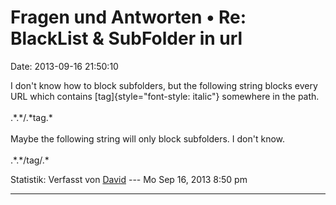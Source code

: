 Fragen und Antworten • Re: BlackList & SubFolder in url
=======================================================

Date: 2013-09-16 21:50:10

I don\'t know how to block subfolders, but the following string blocks
every URL which contains [tag]{style="font-style: italic"} somewhere in
the path.\
\
.\*.\*/.\*tag.\*\
\
Maybe the following string will only block subfolders. I don\'t know.\
\
.\*.\*/tag/.\*

Statistik: Verfasst von
[David](http://forum.yacy-websuche.de/memberlist.php?mode=viewprofile&u=8887)
--- Mo Sep 16, 2013 8:50 pm

------------------------------------------------------------------------
